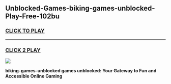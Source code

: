 
## Unblocked-Games-biking-games-unblocked-Play-Free-102bu
<h3>
<a href="https://premium76.site?title=biking-games-unblocked&ref=21A">CLICK TO PLAY</a></h3>
<hr>

<h3>
<a href="https://premium76.site?title=biking-games-unblocked&ref=21A">CLICK 2 PLAY</a>
  
</h3>

<a href="https://premium76.site?title=biking-games-unblocked&ref=21A"><img src="https://clearcache.store/games.png"></a>


**biking-games-unblocked games unblocked: Your Gateway to Fun and Accessible Online Gaming**
